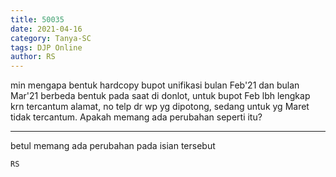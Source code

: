 ```yaml
---
title: 50035
date: 2021-04-16
category: Tanya-SC
tags: DJP Online
author: RS
---
```


min mengapa bentuk hardcopy bupot unifikasi bulan Feb'21 dan bulan Mar'21 berbeda bentuk pada saat di donlot, untuk bupot Feb lbh lengkap krn tercantum alamat, no telp dr wp yg dipotong, sedang untuk yg Maret tidak tercantum. Apakah memang ada perubahan seperti itu?

---

betul memang ada perubahan pada isian tersebut

`RS`
